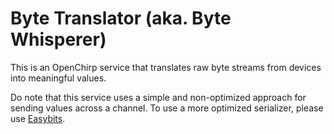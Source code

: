 # Byte Translator (aka. Byte Whisperer)
This is an OpenChirp service that translates raw byte streams from devices
into meaningful values.

Do note that this service uses a simple and non-optimized approach for sending values
across a channel. To use a more optimized serializer, please use
[Easybits](https://github.com/OpenChirp/easybits-service).
